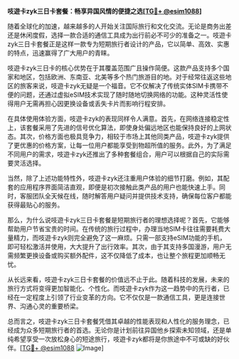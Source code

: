 **吱遊卡zyk三日卡套餐：畅享异国风情的便捷之选[[TG💪+ @esim1088](https://t.me/s/esim1088)]**

随着全球化的加速，越来越多的人开始关注国际旅行和文化交流。无论是商务出差还是休闲度假，选择一款合适的通信工具成为出行前必不可少的准备之一。吱遊卡zyk三日卡套餐正是这样一款专为短期旅行者设计的产品，它以简单、高效、实惠的特点，迅速赢得了广大用户的青睐。

吱遊卡zyk三日卡的核心优势在于其覆盖范围广且操作简便。这款产品支持多个国家和地区，包括欧洲、东南亚、北美等多个热门旅游目的地。对于经常往返这些地区的旅客来说，吱遊卡zyk无疑是一个福音。它不仅解决了传统实体SIM卡携带不便的问题，还通过虚拟eSIM技术实现了随时随地切换网络的功能。这种灵活性使得用户无需再担心因更换设备或丢失卡片而影响行程安排。

在具体使用体验方面，吱遊卡zyk的表现同样令人满意。首先，在网络连接稳定性上，该套餐采用了先进的信号优化算法，即使身处偏远地区也能保持良好的上网状态。其次，价格方面也极具竞争力，相较于市场上其他同类产品，吱遊卡zyk提供了更优惠的价格方案，让每一位用户都能享受到物超所值的服务。此外，为了满足不同用户的需求，吱遊卡zyk还推出了多种套餐组合，用户可以根据自己的实际需要灵活选择。

当然，除了上述功能特性外，吱遊卡zyk还注重用户体验的细节打磨。例如，其配套的应用程序界面简洁直观，即便是初次接触此类产品的用户也能快速上手。同时，客服团队全天候在线，随时解答用户疑问并提供技术支持，确保每位客户都能获得最贴心的服务。

那么，为什么说吱遊卡zyk三日卡套餐是短期旅行者的理想选择呢？首先，它能够帮助用户节省宝贵的时间。在传统的旅行过程中，办理当地SIM卡往往需要耗费大量精力，而吱遊卡zyk则完全避免了这一麻烦。只需一部支持eSIM功能的手机，即可轻松激活并使用，大大提升了出行效率。其次，由于其支持多国漫游，用户无需频繁更换设备或购买额外配件，这不仅降低了成本，也让整个旅程更加顺畅无忧。

从长远来看，吱遊卡zyk三日卡套餐的价值远不止于此。随着科技的发展，未来的旅行方式将变得更加智能化、个性化。而吱遊卡zyk作为这一趋势中的先行者，已经在一定程度上引领了行业变革的方向。它不仅仅是一款通信工具，更是连接世界、沟通心灵的重要桥梁。

总而言之，吱遊卡zyk三日卡套餐凭借其卓越的性能表现和人性化的服务理念，已经成为众多短期旅行者的首选。无论你是计划前往异国他乡探索未知领域，还是单纯希望享受一次放松身心的短途旅行，吱遊卡zyk都将是你旅途中不可或缺的好伙伴。[[TG💪+ @esim1088](https://t.me/s/esim1088) ![Image](https://i.postimg.cc/4NQfJmqS/Snipaste-2025-05-13-00-14-12.png)]